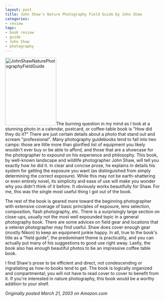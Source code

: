 ```yaml
---
layout: post
title: John Shaw's Nature Photography Field Guide by John Shaw
categories:
- review
tags:
- book review
- guide
- John Shaw
- photography
---
```

<img class="pull-left" title="JohnShawNaturePhotographyFieldGuide" src="https://dl.dropboxusercontent.com/u/52804626/images/JohnShawNaturePhotographyFieldGuide.jpg" width="166" height="220" />The burning question in my mind as I look at a stunning photo in a calendar, postcard, or coffee-table book is "How did they do it?" There are just certain details about a photo that stand out and scream "professional". Many photography guidebooks tend to fall into two camps: those are little more than glorified list of equipment you likely wouldn't ever buy or be able to afford, and those that are a showcase for the photographer to expound on his experience and philosophy. This book, by well-known landscape and wildlife photographer John Shaw, will tell you exactly how _he_ did it. In clear and concise prose, he explains in details his system for getting the exposure you want (as distinguished from simply determining the correct exposure). While this may not be earth-shattering or even entirely novel, its simplicity and ease of use will make you wonder why you didn't think of it before. It obviously works beautifully for Shaw. For me, this was the single most useful thing I got out of the book.

The rest of the book is geared more toward the beginning photographer with extensive coverage of basic principles of exposure, lens selection, composition, flash photography, etc. There is a surprisingly large section on close-ups, usually not the most well expounded topic in a general photography book. There are some advices on field gear and locations that a veteran photographer may find useful. Shaw does cover enough gear (mostly Nikon) to keep an equipment junkie happy. In all, true to the book's title as a "field guide", the predominant theme is practicality, and you can actually put many of his suggestions to good use right away. Lastly, the book also has enough beautiful photos to be an impressive coffee table book.

I find Shaw's prose to be efficient and direct, not condescending or ingratiating as how-to books tend to get. The book is logically organized and compartmental; you will not have to read cover to cover to benefit from it. If you're interested in nature photography, this book would be a worthy addition to your shelf.

*Originally posted March 21, 2003 on Amazon.com*
